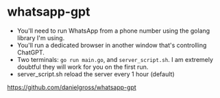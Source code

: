 # whatsapp-gpt
- You'll need to run WhatsApp from a phone number using the golang library I'm using.
- You'll run a dedicated browser in another window that's controlling ChatGPT.
- Two terminals: `go run main.go`, and `server_script.sh`. I am extremely doubtful they will work for you on the first run.
- server_script.sh reload the server every 1 hour (default)

https://github.com/danielgross/whatsapp-gpt
